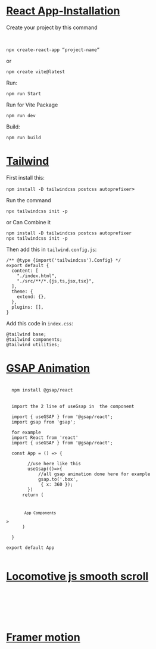 [**<h1>React App-Installation</h1>**](https://github.com/chinmayakumardas/Reactjs/)
<p>Create your project by this command </p><br>
<pre><code>npx create-react-app “project-name”</code></pre>
or<br>  
<pre><code>npm create vite@latest</code></pre>

Run:<br>
<pre><code>npm run Start</code></pre>
Run for Vite Package<pre><code>npm run dev</code></pre>

Build:<br>
<pre><code>npm run build</code></pre>

[**<h1>Tailwind</h1>**](https://github.com/chinmayakumardas/Reactjs/)
<p>First install this:</p>
<pre><code>npm install -D tailwindcss postcss autoprefixer</code>></pre>

<p>Run the command </p>
<pre><code>npx tailwindcss init -p</code></pre>
or Can Combine it 

<pre><code>npm install -D tailwindcss postcss autoprefixer
npx tailwindcss init -p
</code></pre>
<p>Then add this in <code>tailwind.config.js</code>:</p>
<pre><code>/** @type {import('tailwindcss').Config} */
export default {
  content: [
    "./index.html",
    "./src/**/*.{js,ts,jsx,tsx}",
  ],
  theme: {
    extend: {},
  },
  plugins: [],
}</code></pre>

<p>Add this code in <code>index.css</code>:</p>
<pre><code>@tailwind base;
@tailwind components;
@tailwind utilities;</code></pre>

[**<h1>GSAP Animation</h1>**](https://github.com/chinmayakumardas/Reactjs/)

<pre>
 <code>
  npm install @gsap/react
 </code>
 <code>
  import the 2 line of useGsap in  the component  

  import { useGSAP } from '@gsap/react';
  import gsap from 'gsap';

  for example 
  import React from 'react'
  import { useGSAP } from '@gsap/react';

  const App = () => {
  
        //use here like this 
        useGsap(()=>{
            //all gsap animation done here for example
            gsap.to('.box',
             { x: 360 });
        })
      return (
       <code>
        <div className="box">
        App Components
        </div></code>>
      )

  }

export default App  
 </code>
</pre>
[**<h1>Locomotive js smooth scroll</h1>**](https://github.com/chinmayakumardas/Reactjs/)

<pre>
 <code>
  


 </code>
</pre>
[**<h1>Framer motion</h1>**](https://github.com/chinmayakumardas/Reactjs/)

<pre>
 <code>
  


 </code>
  <code>
  
 </code>
</pre>